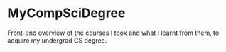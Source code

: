 # MyCompSciDegree
Front-end overview of the courses I took and what I learnt from them, to acquire my undergrad CS degree.
